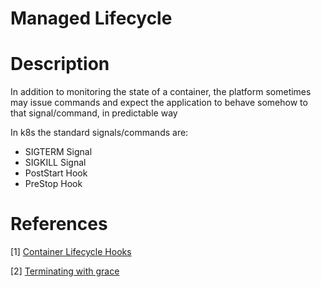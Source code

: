 # Managed Lifecycle

# Description

In addition to monitoring the state of a container, the platform sometimes may issue commands and expect 
the application to behave somehow to that signal/command, in predictable way

In k8s the standard signals/commands are:

* SIGTERM Signal
* SIGKILL Signal
* PostStart Hook
* PreStop Hook

# References

[1] [Container Lifecycle Hooks](https://kubernetes.io/docs/concepts/containers/container-lifecycle-hooks/)

[2] [Terminating with grace](https://cloud.google.com/blog/products/containers-kubernetes/kubernetes-best-practices-terminating-with-grace)
